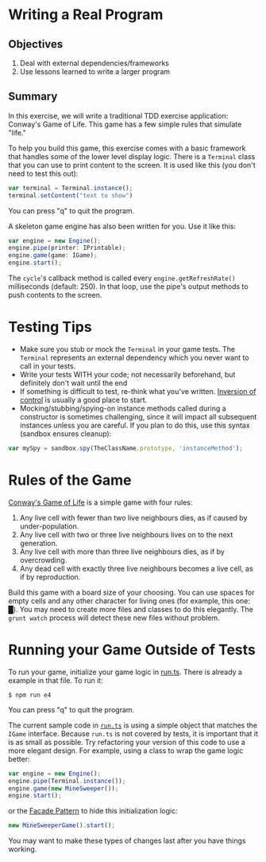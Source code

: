 # Writing a Real Program

## Objectives

1. Deal with external dependencies/frameworks 
2. Use lessons learned to write a larger program

## Summary

In this exercise, we will write a traditional TDD exercise application: Conway's Game of Life. This game has a few simple
rules that simulate "life." 

To help you build this game, this exercise comes with a basic framework that handles some of the lower level display logic.
There is a `Terminal` class that you can use to print content to the screen. It is used like this (you don't need to test 
this out):

```typescript
var terminal = Terminal.instance();
terminal.setContent("text to show")
```

You can press "q" to quit the program.

A skeleton game engine has also been written for you. Use it like this:

```typescript
var engine = new Engine();
engine.pipe(printer: IPrintable);
engine.game(game: IGame);
engine.start();
```
    
The `cycle`'s callback method is called every `engine.getRefreshRate()` milliseconds (default: 250). In that loop, use 
the pipe's output methods to push contents to the screen. 

# Testing Tips

* Make sure you stub or mock the `Terminal` in your game tests. The `Terminal` represents an external dependency which
you never want to call in your tests.
* Write your tests WITH your code; not necessarily beforehand, but definitely don't wait until the end
* If something is difficult to test, re-think what you've written. 
[Inversion of control](http://stackoverflow.com/questions/3058/what-is-inversion-of-control) is usually a good place to
start.
* Mocking/stubbing/spying-on instance methods called during a constructor is sometimes challenging, since it will impact
all subsequent instances unless you are careful. If you plan to do this, use this syntax (sandbox ensures cleanup):

```typescript
var mySpy = sandbox.spy(TheClassName.prototype, 'instanceMethod');
```


# Rules of the Game

[Conway's Game of Life](http://en.wikipedia.org/wiki/Conway%27s_Game_of_Life) is a simple game with four rules:

1. Any live cell with fewer than two live neighbours dies, as if caused by under-population.
2. Any live cell with two or three live neighbours lives on to the next generation.
3. Any live cell with more than three live neighbours dies, as if by overcrowding.
4. Any dead cell with exactly three live neighbours becomes a live cell, as if by reproduction.

Build this game with a board size of your choosing. You can use spaces for empty cells and any other character for 
living ones (for example, this one: █). You may need to create more files and classes to do this elegantly. The 
`grunt watch` process will detect these new files without problem.

# Running your Game Outside of Tests

To run your game, initialize your game logic in [run.ts](./run.ts). There is already a example in that file. To run it:

```shell
$ npm run e4
```

You can press "q" to quit the program.

The current sample code in [`run.ts`](./run.ts) is using a simple object that matches the `IGame` interface. Because 
`run.ts` is not covered by tests, it is important that it is as small as possible. Try refactoring your version of
this code to use a more elegant design. For example, using a class to wrap the game logic better:

```typescript
var engine = new Engine();
engine.pipe(Terminal.instance());
engine.game(new MineSweeper());
engine.start();
```

or the [Facade Pattern](http://en.wikipedia.org/wiki/Facade_pattern) to hide this initialization logic: 

```typescript
new MineSweeperGame().start();
```
    
You may want to make these types of changes last after you have things working.